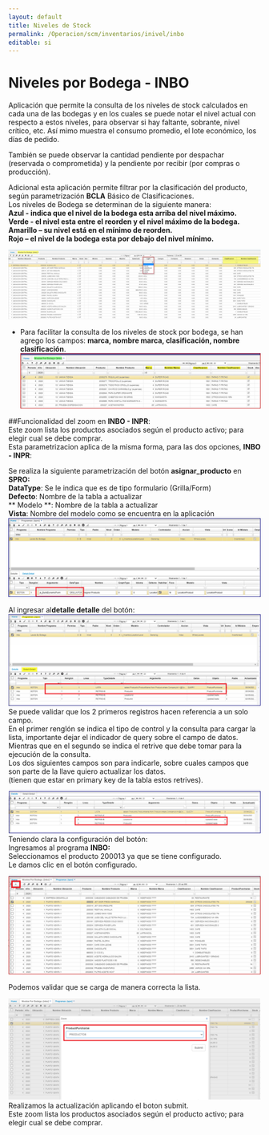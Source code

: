 ```yaml
---
layout: default
title: Niveles de Stock
permalink: /Operacion/scm/inventarios/inivel/inbo
editable: si
---
```


# Niveles por Bodega - INBO

Aplicación que permite la consulta de los niveles de stock calculados en cada una de las bodegas y en los cuales se puede notar el nivel actual con respecto a estos niveles, para observar si hay faltante, sobrante, nivel crítico, etc. Así mimo muestra el consumo promedio, el lote económico, los días de pedido.  

También se puede observar la cantidad pendiente por despachar (reservada o comprometida) y la pendiente por recibir (por compras o producción).  

Adicional esta aplicación permite filtrar por la clasificación del producto, según parametrización **BCLA** Básico de Clasificaciones.  
Los niveles de Bodega se determinan de la siguiente manera:  
**Azul - indica que el nivel de la bodega esta arriba del nivel máximo.  
Verde - el nivel esta entre el reorden y el nivel máximo de la bodega.  
Amarillo – su nivel está en el mínimo de reorden.  
Rojo – el nivel de la bodega esta por debajo del nivel mínimo.**  

![](inbo3.png)  

* Para facilitar la consulta de los niveles de stock por bodega, se han agrego los campos: **marca, nombre marca, clasificación, nombre clasificación**.  
    ![](inbo5.png)  

##Funcionalidad del zoom en **INBO - INPR**:  
Este zoom  lista los productos asociados según el producto activo; para elegir cual se debe comprar.  
Esta parametrizacion aplica de la misma forma, para las dos opciones, **INBO - INPR**:  

Se realiza la siguiente parametrización del botón **asignar_producto** en **SPRO:**  
**DataType**: Se le indica que es de tipo formulario (Grilla/Form)  
**Defecto**: Nombre de la tabla a actualizar  
** Modelo **: Nombre de la tabla a actualizar  
**Vista**: Nombre del modelo como se encuentra en la aplicación  
![](inbo6.png)  

Al ingresar al**detalle detalle** del botón:  
![](inbo7.png)  
Se puede validar que los 2 primeros registros hacen referencia a un solo campo.  
En el primer renglón se indica el tipo de control y la consulta para cargar la lista, importante dejar el indicador de query sobre el campo de datos.  
Mientras que en el segundo se indica el retrive que debe tomar para la ejecución de la consulta.  
Los dos siguientes campos son para indicarle, sobre cuales campos que son parte de la llave quiero actualizar los datos.  
(tienen que estar en primary key de la tabla estos retrives).  

![](inbo8.png)  
Teniendo clara la configuración del botón:  
Ingresamos al programa **INBO:**  
Seleccionamos el producto 200013 ya que se tiene configurado.  
Le damos clic en el botón configurado.  

![](inbo9.png)  

Podemos validar que se carga de manera correcta la lista.  

![](inbo10.png)  
Realizamos la actualización aplicando el boton submit.  
Este zoom  lista los productos asociados según el producto activo; para elegir cual se debe comprar.  















